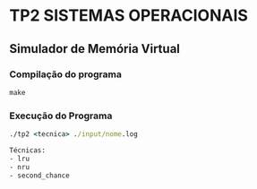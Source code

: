 # TP2 SISTEMAS OPERACIONAIS

##  Simulador de Memória Virtual

### Compilação do programa

```cmd
make
```

###  Execução do Programa

```cmd
./tp2 <tecnica> ./input/nome.log

Técnicas:
- lru
- nru
- second_chance

```
